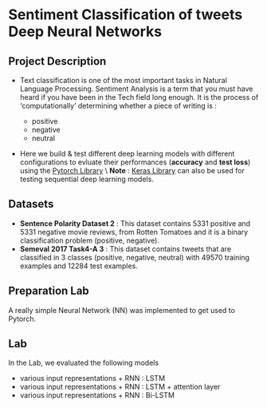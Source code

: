 # Sentiment Classification of tweets Deep Neural Networks
## Project Description
* Text classification is one of the most important tasks in Natural Language Processing. Sentiment Analysis is a term that you must have 
heard if you have been in the Tech field long enough. It is the process of ‘computationally’ determining whether a piece of writing is :
  * positive
  * negative
  * neutral
 
 * Here we build \& test different deep learning models with different configurations to evluate their performances (**accuracy** and **test loss**) 
 using the [Pytorch Library](https://pytorch.org/) \\
 **Note** : [Keras Library](https://keras.io/) can also be used for testing sequential deep learning models.

## Datasets
* **Sentence Polarity Dataset 2** : This dataset contains 5331 positive and 5331 negative movie reviews, from Rotten Tomatoes and it is a binary classification problem (positive, negative).
* **Semeval 2017 Task4-A 3** : This dataset contains tweets that are classified in 3 classes (positive, negative, neutral) with 49570 training examples and 12284 test examples.

## Preparation Lab
A really simple Neural Network (NN) was implemented to get used to Pytorch.

## Lab
In the Lab, we evaluated the following models
* various input representations + RNN : LSTM 
* various input representations + RNN : LSTM  + attention layer
* various input representations + RNN : Bi-LSTM 
